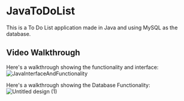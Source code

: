 # JavaToDoList 

This is a To Do List application made in Java and using MySQL as the database.

## Video Walkthrough

Here's a walkthrough showing the functionality and interface:
![JavaInterfaceAndFunctionality](https://github.com/MarianoMirandaHerrera/JavaToDoList/assets/156846821/c81b2ede-fa6b-4194-90ac-4bb3acc9e6b8)

Here's a walkthrough showing the Database Functionality:
![Untitled design (1)](https://github.com/MarianoMirandaHerrera/JavaToDoList/assets/156846821/f48e8bfd-5a3f-42bb-9030-1affd7858b32)
